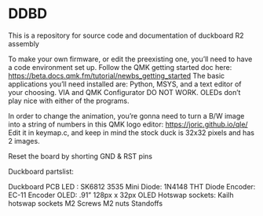 # DDBD

This is a repository for source code and documentation of duckboard R2 assembly


To make your own firmware, or edit the preexisting one, you’ll need to have a code environment set up. Follow the QMK getting started doc here: https://beta.docs.qmk.fm/tutorial/newbs_getting_started
The basic applications you’ll need installed are: Python, MSYS, and a text editor of your choosing. VIA and QMK Configurator DO NOT WORK. OLEDs don’t play nice with either of the programs.

In order to change the animation, you’re gonna need to turn a B/W image into a string of numbers in this QMK logo editor:
https://joric.github.io/qle/
Edit it in keymap.c, and keep in mind the stock duck is 32x32 pixels and has 2 images. 

Reset the board by shorting GND & RST pins


Duckboard partslist:

Duckboard PCB
LED : SK6812 3535 Mini
Diode: 1N4148 THT Diode
Encoder: EC-11 Encoder 
OLED: .91” 128px x 32px OLED 
Hotswap sockets: Kailh hotswap sockets
M2 Screws 
M2 nuts
Standoffs
